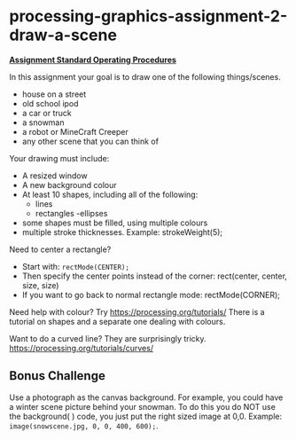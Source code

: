 # processing-graphics-assignment-2-draw-a-scene

**[Assignment Standard Operating Procedures](https://mariopineda.github.io/assignment-sops/)**

In this assignment your goal is to draw one of the following things/scenes.  
- house on a street
- old school ipod
- a car or truck
- a snowman
- a robot or MineCraft Creeper
- any other scene that you can think of

Your drawing must include:
- A resized window
- A new background colour
- At least 10 shapes, including all of the following:
  - lines
  - rectangles
  -ellipses
- some shapes must be filled, using multiple colours
- multiple stroke thicknesses. Example:  strokeWeight(5);

Need to center a rectangle? 
- Start with: ```rectMode(CENTER);```
- Then specify the center points instead of the corner: rect(center, center, size, size)
- If you want to go back to normal rectangle mode:	rectMode(CORNER);

Need help with colour?  Try https://processing.org/tutorials/  There is a tutorial on shapes and a separate one dealing with colours.

Want to do a curved line? They are surprisingly tricky.  https://processing.org/tutorials/curves/ 

## Bonus Challenge 
Use a photograph as the canvas background. For example, you could have a winter scene picture behind your snowman. To do this you do NOT use the background( ) code, you just put the right sized image at 0,0.  Example: ```image(snowscene.jpg, 0, 0, 400, 600);```.


